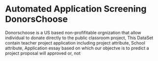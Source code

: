 # Automated Application Screening DonorsChoose
Donorschoose is a US based non-profifitable orgnization that allow individual to donate directly to the public classroom project, This DataSet contain teacher project application including project attribute, School attribute, Application essay based on which our objectve is to predict a project proposal will approved or, not
 
